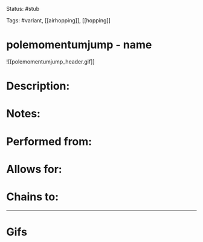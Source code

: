 Status: #stub 

Tags: #variant, [[airhopping]], [[hopping]]

# polemomentumjump - name
![[polemomentumjump_header.gif]]
# Description:


# Notes:


# Performed from:


# Allows for:


# Chains to:


___
# Gifs
